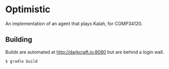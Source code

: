 # Optimistic

An implementation of an agent that plays Kalah, for COMP34120.

## Building

Builds are automated at http://darkcraft.io:8080 but are behind a login wall.

```sh
$ gradle build
```
